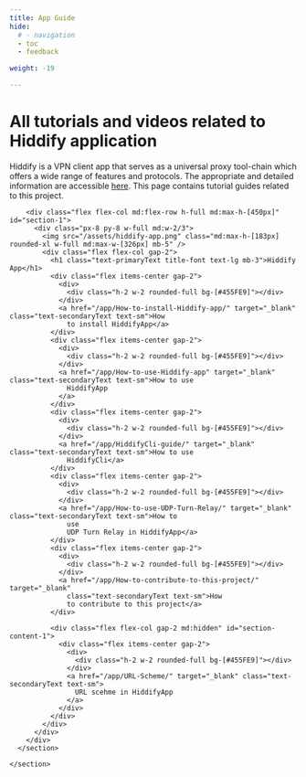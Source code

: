 ```yaml
---
title: App Guide
hide:
  # - navigation
  - toc
  - feedback

weight: -19

---
```

<style>
@media screen and (min-width: 76.1875em) {.md-sidebar{display:none;}}
  .md-content__button {
    display: none;
  }
</style>

# All tutorials and videos related to Hiddify application

Hiddify is a VPN client app that serves as a
universal proxy tool-chain which offers a wide
range of features and protocols. The appropriate and detailed information are accessible <a
  class="underline underline-offset-2"
  href="https://github.com/hiddify/hiddify-next/blob/main/README.md">here</a>. This page
contains
tutorial guides related to this project.

<section class="flex flex-col gap-5 items-center justify-center py-10">
      <section
        class=" video-card  relative w-full md:max-w-[900px] rounded-3xl border-2 border-white bg-white bg-opacity-20 shadow-lg">

        <div class="flex flex-col md:flex-row h-full md:max-h-[450px]" id="section-1">
          <div class="px-8 py-8 w-full md:w-2/3">
            <img src="/assets/hiddify-app.png" class="md:max-h-[183px] rounded-xl w-full md:max-w-[326px] mb-5" />
            <div class="flex flex-col gap-2">
              <h1 class="text-primaryText title-font text-lg mb-3">Hiddify App</h1>
              <div class="flex items-center gap-2">
                <div>
                  <div class="h-2 w-2 rounded-full bg-[#455FE9]"></div>
                </div>
                <a href="/app/How-to-install-Hiddify-app/" target="_blank" class="text-secondaryText text-sm">How
                  to install HiddifyApp</a>
              </div>
              <div class="flex items-center gap-2">
                <div>
                  <div class="h-2 w-2 rounded-full bg-[#455FE9]"></div>
                </div>
                <a href="/app/How-to-use-Hiddify-app" target="_blank" class="text-secondaryText text-sm">How to use
                  HiddifyApp
                </a>
              </div>
              <div class="flex items-center gap-2">
                <div>
                  <div class="h-2 w-2 rounded-full bg-[#455FE9]"></div>
                </div>
                <a href="/app/HiddifyCli-guide/" target="_blank" class="text-secondaryText text-sm">How to use
                  HiddifyCli</a>
              </div>
              <div class="flex items-center gap-2">
                <div>
                  <div class="h-2 w-2 rounded-full bg-[#455FE9]"></div>
                </div>
                <a href="/app/How-to-use-UDP-Turn-Relay/" target="_blank" class="text-secondaryText text-sm">How to
                  use
                  UDP Turn Relay in HiddifyApp</a>
              </div>
              <div class="flex items-center gap-2">
                <div>
                  <div class="h-2 w-2 rounded-full bg-[#455FE9]"></div>
                </div>
                <a href="/app/How-to-contribute-to-this-project/" target="_blank"
                  class="text-secondaryText text-sm">How
                  to contribute to this project</a>
              </div>

              <div class="flex flex-col gap-2 md:hidden" id="section-content-1">
                <div class="flex items-center gap-2">
                  <div>
                    <div class="h-2 w-2 rounded-full bg-[#455FE9]"></div>
                  </div>
                  <a href="/app/URL-Scheme/" target="_blank" class="text-secondaryText text-sm">
                    URL scehme in HiddifyApp
                  </a>
                </div>
              </div>
            </div>
          </div>
        </div>
      </section>

    </section>
  

<script>
  
  function readMore(id) {
    const readMoreBtn = document.getElementById(`read-more-${id}`)
    const arrowIcon = document.getElementById(`arrow-${id}`)
    const hiddenContent = document.getElementById(`section-content-${id}`)
    const section = document.getElementById(`section-${id}`)
    const sectionBottom = document.getElementById(`section-bottom-${id}`)

    const btnText = readMoreBtn.getElementsByTagName('span')[0].innerText

    if (btnText.includes('more')) {
      readMoreBtn.getElementsByTagName('span')[0].innerText = 'Read less'
      hiddenContent.style.display = 'flex'
      sectionBottom.classList.remove('absolute')

      const content = document.getElementById(`section-content-${id}`)
      section.style.maxHeight = content.offsetHeight + 450 + 'px'
      arrowIcon.style.transform = "rotate(180deg)";
    } else {
      readMoreBtn.getElementsByTagName('span')[0].innerText = 'Read more'
      hiddenContent.style.display = 'none'
      section.style.maxHeight = 450 + 'px'
      arrowIcon.style.transform = "rotate(0deg)";
      sectionBottom.classList.add('absolute')
    }
  }
</script>
